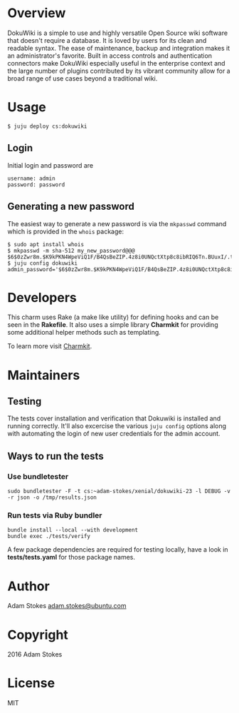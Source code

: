 # Overview

DokuWiki is a simple to use and highly versatile Open Source wiki software that
doesn't require a database. It is loved by users for its clean and readable
syntax. The ease of maintenance, backup and integration makes it an
administrator's favorite. Built in access controls and authentication connectors
make DokuWiki especially useful in the enterprise context and the large number
of plugins contributed by its vibrant community allow for a broad range of use
cases beyond a traditional wiki.

# Usage

    $ juju deploy cs:dokuwiki

## Login

Initial login and password are

    username: admin
    password: password

## Generating a new password

The easiest way to generate a new password is via the `mkpasswd` command which
is provided in the `whois` package:

    $ sudo apt install whois
    $ mkpasswd -m sha-512 my_new_password@@@
    $6$0zZwr8m.$K9kPKN4WpeViQ1F/B4QsBeZIP.4z8i0UNQctXtp8c8ibRIQ6Tn.BUuxI/.tM9NU0yLzLxBPcp7NXTLKkd4f5d1
    $ juju config dokuwiki admin_password='$6$0zZwr8m.$K9kPKN4WpeViQ1F/B4QsBeZIP.4z8i0UNQctXtp8c8ibRIQ6Tn.BUuxI/.tM9NU0yLzLxBPcp7NXTLKkd4f5d1'

# Developers

This charm uses Rake (a make like utility) for defining hooks and can be seen in
the **Rakefile**. It also uses a simple library **Charmkit** for providing some
additional helper methods such as templating.

To learn more visit [Charmkit](https://github.com/charmkit/charmkit).


# Maintainers

## Testing

The tests cover installation and verification that Dokuwiki is installed and
running correctly. It'll also excercise the various `juju config` options along
with automating the login of new user credentials for the admin account.

## Ways to run the tests

### Use bundletester

```
sudo bundletester -F -t cs:~adam-stokes/xenial/dokuwiki-23 -l DEBUG -v -r json -o /tmp/results.json
```

### Run tests via Ruby bundler

```
bundle install --local --with development
bundle exec ./tests/verify
```

A few package dependencies are required for testing locally, have a look in **tests/tests.yaml** for those package names.

# Author

Adam Stokes <adam.stokes@ubuntu.com>

# Copyright

2016 Adam Stokes

# License

MIT

